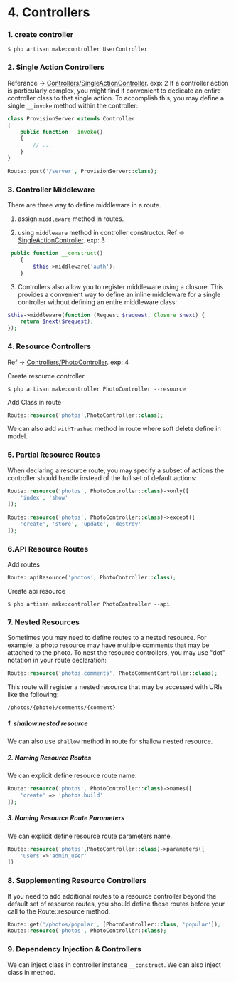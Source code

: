 # 4. Controllers

### 1. create controller

```
$ php artisan make:controller UserController
```

### 2. Single Action Controllers

Referance -> [Controllers/SingleActionController](../../app/Http/Controllers/SingleActionController.php). exp: 2
If a controller action is particularly complex, you might find it convenient to dedicate an 
entire controller class to that single action. To accomplish this, you may define a single 
`__invoke` method within the controller:

```php
class ProvisionServer extends Controller
{
    public function __invoke()
    {
        // ...
    }
}
```
```php 
Route::post('/server', ProvisionServer::class);
```

### 3. Controller Middleware
There are three way to define middleware in a route.

1. assign `middleware` method in routes.

2. using `middleware` method in controller constructor. Ref -> [SingleActionController](../../app/Http/Controllers/SingleActionController.php). exp: 3
```php
 public function __construct()
    {
        $this->middleware('auth');
    }
```

3. Controllers also allow you to register middleware using a closure. 
This provides a convenient way to define an inline middleware for a single 
controller without defining an entire middleware class:

```php
$this->middleware(function (Request $request, Closure $next) {
    return $next($request);
});
```

### 4. Resource Controllers
Ref -> [Controllers/PhotoController](../../app/Http/Controllers/PhotoController.php). exp: 4

Create resource controller
```
$ php artisan make:controller PhotoController --resource
```

Add Class in route
```php
Route::resource('photos',PhotoController::class);
```

We can also add `withTrashed` method in route where soft delete define in model.

### 5. Partial Resource Routes
When declaring a resource route, you may specify a subset of actions the controller
should handle instead of the full set of default actions:

```php 
Route::resource('photos', PhotoController::class)->only([
    'index', 'show'
]);
 
Route::resource('photos', PhotoController::class)->except([
    'create', 'store', 'update', 'destroy'
]);
```

### 6.API Resource Routes

Add routes
```php
Route::apiResource('photos', PhotoController::class);
```

Create api resource
```
$ php artisan make:controller PhotoController --api
```

### 7. Nested Resources
Sometimes you may need to define routes to a nested resource. For example, a photo resource may have multiple comments that may be attached to the photo. To nest the resource controllers, you may use "dot" notation in your route declaration:
```php
Route::resource('photos.comments', PhotoCommentController::class);
```

This route will register a nested resource that may be accessed with URIs like the following:
```
/photos/{photo}/comments/{comment}
```
##### 1. shallow nested resource
We can also use `shallow` method in route for shallow nested resource.

##### 2. Naming Resource Routes
We can explicit define resource route name.
```php
Route::resource('photos', PhotoController::class)->names([
    'create' => 'photos.build'
]);
```

##### 3. Naming Resource Route Parameters
We can explicit define resource route parameters name.

```php
Route::resource('photos',PhotoController::class)->parameters([
    'users'=>'admin_user'
])
```

### 8. Supplementing Resource Controllers
If you need to add additional routes to a resource controller beyond the default 
set of resource routes, you should define those routes before your call to the 
Route::resource method.
```php
Route::get('/photos/popular', [PhotoController::class, 'popular']);
Route::resource('photos', PhotoController::class);
```

### 9. Dependency Injection & Controllers
We can inject class in controller instance `__construct`.
We can also inject class in method.